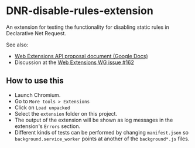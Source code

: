 # DNR-disable-rules-extension

An extension for testing the functionality for disabling static rules in Declarative Net Request.

See also:

- [Web Extensions API proposal document (Google Docs)](https://docs.google.com/document/d/1NTOTr6iwm0dJbewWjnABmPo6h1QD1mKTpX60s6Klj-8/edit?usp=sharing)
- Discussion at the [Web Extensions WG issue #162](https://github.com/w3c/webextensions/issues/162)

## How to use this 

- Launch Chromium.
- Go to `More tools > Extensions`
- Click on `Load unpacked`
- Select the `extension` folder on this project.
- The output of the extension will be shown as log messages in the extension's `Errors` section.
- Different kinds of tests can be performed by changing `manifest.json` so `background.service_worker` points at another of the `background*.js` files.

